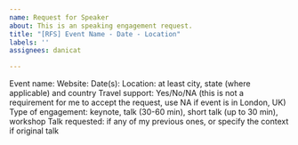 ```yaml
---
name: Request for Speaker
about: This is an speaking engagement request.
title: "[RFS] Event Name - Date - Location"
labels: ''
assignees: danicat

---
```


Event name:
Website:
Date(s):
Location: at least city, state (where applicable) and country
Travel support: Yes/No/NA (this is not a requirement for me to accept the request, use NA if event is in London, UK)
Type of engagement: keynote, talk (30-60 min), short talk (up to 30 min), workshop
Talk requested: if any of my previous ones, or specify the context if original talk
